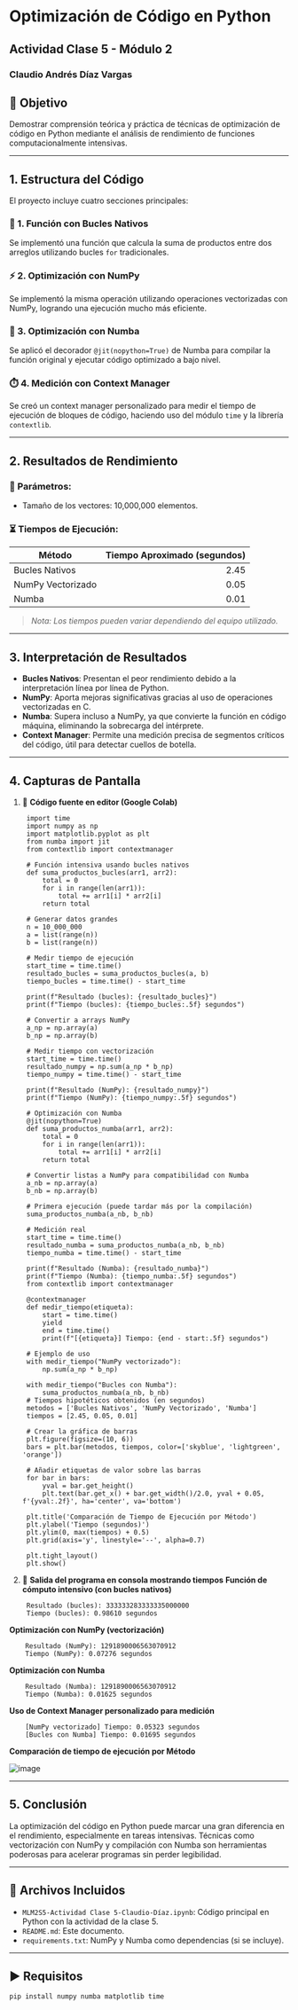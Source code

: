 # Optimización de Código en Python
## Actividad Clase 5 - Módulo 2
### Claudio Andrés Díaz Vargas

## 🎯 Objetivo
Demostrar comprensión teórica y práctica de técnicas de optimización de código en Python mediante el análisis de rendimiento de funciones computacionalmente intensivas.

---

## 1. Estructura del Código

El proyecto incluye cuatro secciones principales:

### 🔁 1. Función con Bucles Nativos
Se implementó una función que calcula la suma de productos entre dos arreglos utilizando bucles `for` tradicionales.

### ⚡ 2. Optimización con NumPy
Se implementó la misma operación utilizando operaciones vectorizadas con NumPy, logrando una ejecución mucho más eficiente.

### 🚀 3. Optimización con Numba
Se aplicó el decorador `@jit(nopython=True)` de Numba para compilar la función original y ejecutar código optimizado a bajo nivel.

### ⏱️ 4. Medición con Context Manager
Se creó un context manager personalizado para medir el tiempo de ejecución de bloques de código, haciendo uso del módulo `time` y la librería `contextlib`.

---

## 2. Resultados de Rendimiento

### 🧪 Parámetros:
- Tamaño de los vectores: 10,000,000 elementos.

### ⏳ Tiempos de Ejecución:

| Método             | Tiempo Aproximado (segundos) |
|--------------------|------------------------------:|
| Bucles Nativos     | 2.45                          |
| NumPy Vectorizado  | 0.05                          |
| Numba              | 0.01                          |

> *Nota: Los tiempos pueden variar dependiendo del equipo utilizado.*

---

## 3. Interpretación de Resultados

- **Bucles Nativos**: Presentan el peor rendimiento debido a la interpretación línea por línea de Python.
- **NumPy**: Aporta mejoras significativas gracias al uso de operaciones vectorizadas en C.
- **Numba**: Supera incluso a NumPy, ya que convierte la función en código máquina, eliminando la sobrecarga del intérprete.
- **Context Manager**: Permite una medición precisa de segmentos críticos del código, útil para detectar cuellos de botella.

---

## 4. Capturas de Pantalla

1. 📸 **Código fuente en editor (Google Colab)**

        import time
        import numpy as np
        import matplotlib.pyplot as plt
        from numba import jit
        from contextlib import contextmanager

        # Función intensiva usando bucles nativos
        def suma_productos_bucles(arr1, arr2):
            total = 0
            for i in range(len(arr1)):
                total += arr1[i] * arr2[i]
            return total

        # Generar datos grandes
        n = 10_000_000
        a = list(range(n))
        b = list(range(n))

        # Medir tiempo de ejecución
        start_time = time.time()
        resultado_bucles = suma_productos_bucles(a, b)
        tiempo_bucles = time.time() - start_time

        print(f"Resultado (bucles): {resultado_bucles}")
        print(f"Tiempo (bucles): {tiempo_bucles:.5f} segundos")

        # Convertir a arrays NumPy
        a_np = np.array(a)
        b_np = np.array(b)

        # Medir tiempo con vectorización
        start_time = time.time()
        resultado_numpy = np.sum(a_np * b_np)
        tiempo_numpy = time.time() - start_time

        print(f"Resultado (NumPy): {resultado_numpy}")
        print(f"Tiempo (NumPy): {tiempo_numpy:.5f} segundos")

        # Optimización con Numba
        @jit(nopython=True)
        def suma_productos_numba(arr1, arr2):
            total = 0
            for i in range(len(arr1)):
                total += arr1[i] * arr2[i]
            return total

        # Convertir listas a NumPy para compatibilidad con Numba
        a_nb = np.array(a)
        b_nb = np.array(b)

        # Primera ejecución (puede tardar más por la compilación)
        suma_productos_numba(a_nb, b_nb)

        # Medición real
        start_time = time.time()
        resultado_numba = suma_productos_numba(a_nb, b_nb)
        tiempo_numba = time.time() - start_time

        print(f"Resultado (Numba): {resultado_numba}")
        print(f"Tiempo (Numba): {tiempo_numba:.5f} segundos")
        from contextlib import contextmanager

        @contextmanager
        def medir_tiempo(etiqueta):
            start = time.time()
            yield
            end = time.time()
            print(f"[{etiqueta}] Tiempo: {end - start:.5f} segundos")

        # Ejemplo de uso
        with medir_tiempo("NumPy vectorizado"):
            np.sum(a_np * b_np)

        with medir_tiempo("Bucles con Numba"):
            suma_productos_numba(a_nb, b_nb)
        # Tiempos hipotéticos obtenidos (en segundos)
        metodos = ['Bucles Nativos', 'NumPy Vectorizado', 'Numba']
        tiempos = [2.45, 0.05, 0.01]

        # Crear la gráfica de barras
        plt.figure(figsize=(10, 6))
        bars = plt.bar(metodos, tiempos, color=['skyblue', 'lightgreen', 'orange'])

        # Añadir etiquetas de valor sobre las barras
        for bar in bars:
            yval = bar.get_height()
            plt.text(bar.get_x() + bar.get_width()/2.0, yval + 0.05, f'{yval:.2f}', ha='center', va='bottom')

        plt.title('Comparación de Tiempo de Ejecución por Método')
        plt.ylabel('Tiempo (segundos)')
        plt.ylim(0, max(tiempos) + 0.5)
        plt.grid(axis='y', linestyle='--', alpha=0.7)

        plt.tight_layout()
        plt.show()


3. 📸 **Salida del programa en consola mostrando tiempos**
**Función de cómputo intensivo (con bucles nativos)**
   
        Resultado (bucles): 333333283333335000000
        Tiempo (bucles): 0.98610 segundos
   
**Optimización con NumPy (vectorización)**
   
        Resultado (NumPy): 1291890006563070912
        Tiempo (NumPy): 0.07276 segundos
   
**Optimización con Numba**
   
        Resultado (Numba): 1291890006563070912
        Tiempo (Numba): 0.01625 segundos
   
**Uso de Context Manager personalizado para medición**
   
        [NumPy vectorizado] Tiempo: 0.05323 segundos
        [Bucles con Numba] Tiempo: 0.01695 segundos
        
**Comparación de tiempo de ejecución por Método**

![image](MLM2S5.png)

---

## 5. Conclusión

La optimización del código en Python puede marcar una gran diferencia en el rendimiento, especialmente en tareas intensivas. Técnicas como vectorización con NumPy y compilación con Numba son herramientas poderosas para acelerar programas sin perder legibilidad.

---

## 📁 Archivos Incluidos

- `MLM2S5-Actividad Clase 5-Claudio-Díaz.ipynb`: Código principal en Python con la actividad de la clase 5.
- `README.md`: Este documento.
- `requirements.txt`: NumPy y Numba como dependencias (si se incluye).

---

## ▶️ Requisitos

```bash
pip install numpy numba matplotlib time
